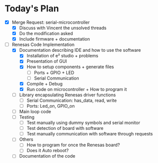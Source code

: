 # Today's Plan

- [x] Merge Request: serial-microcontroller
	- [x] Discuss with Vincent the unsolved threads
	- [x] Do the modification asked
	- [x] Include firmware + documentation

- [ ] Renesas Code Implementation
	- [x] Documentation describing IDE and how to use the software
		- [x] Installation of e² studio + problems 
		- [x] Presentation of GUI
		- [x] How to setup components + generate files
			- [ ] Ports + GPIO + LED
			- [ ] Serial Communication
		- [x] Compile + Debug
		- [x] Run code on microcontroller + How to program it
	- [ ] Library encapsulating Renesas driver functions
		- [ ] Serial Communication: has_data, read, write
		- [ ] Ports: Led_on, GPIO_on
	- [ ] Main loop code
	- [ ] Testing
		- [ ] Test manually using dummy symbols and serial monitor
		- [ ] Test detection of board with software
		- [ ] Test manually communication with software through requests
	- [ ] Others
		- [ ] How to program for once the Renesas board?
		- [ ] Does it Auto reboot?
	- [ ] Documentation of the code
